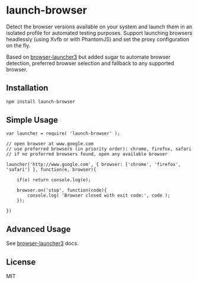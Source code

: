 # launch-browser

Detect the browser versions available on your system and launch them in an isolated profile for automated testing purposes. Support launching browsers headlessly (using Xvfb or with PhantomJS) and set the proxy configuration on the fly.

Based on [browser-launcher3](https://github.com/hyamine/browser-launcher3) but added sugar to automate browser detection, preferred browser selection and fallback to any supported browser. 

## Installation

```sh
npm install launch-browser
```

## Simple Usage

```
var launcher = require( 'launch-browser' );

// open browser at www.google.com
// use preferred browsers (in priority order): chrome, firefox, safari
// if no proferred browsers found, open any available browser

launcher('http://www.google.com', { browser: ['chrome', 'firefox', 'safari'] }, function(e, browser){
    
    if(e) return console.log(e);
    
    browser.on('stop', function(code){
        console.log( 'Browser closed with exit code:', code );
    });
    
})
```

## Advanced Usage

See [browser-launcher3](https://github.com/hyamine/browser-launcher3) docs.

## License

MIT